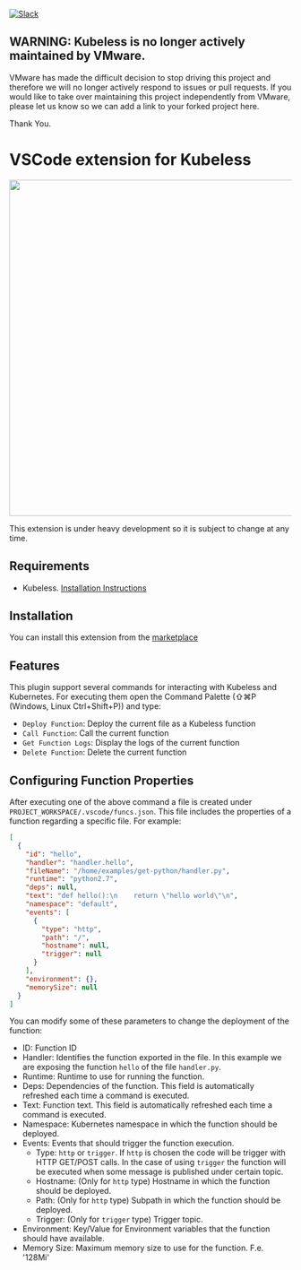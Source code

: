 [![Slack](https://img.shields.io/badge/slack-join%20chat%20%E2%86%92-e01563.svg)](http://slack.k8s.io)

## WARNING: Kubeless is no longer actively maintained by VMware.

VMware has made the difficult decision to stop driving this project and therefore we will no longer actively respond to issues or pull requests. If you would like to take over maintaining this project independently from VMware, please let us know so we can add a link to your forked project here.

Thank You.

# VSCode extension for Kubeless

[<img src="https://raw.githubusercontent.com/kubeless/vscode-kubeless/master/VSCode-Kubeless.gif" width="600" align="center">](https://youtu.be/t9Fn04pCXv4)

This extension is under heavy development so it is subject to change at any time.

## Requirements

 - Kubeless. [Installation Instructions](https://github.com/kubeless/kubeless#installation)

## Installation

You can install this extension from the [marketplace](https://marketplace.visualstudio.com/items?itemName=bitnami.kubeless)

## Features

This plugin support several commands for interacting with Kubeless and Kubernetes. For executing them open the Command Palette (⇧⌘P (Windows, Linux Ctrl+Shift+P)) and type:

* `Deploy Function`: Deploy the current file as a Kubeless function
* `Call Function`: Call the current function
* `Get Function Logs`: Display the logs of the current function
* `Delete Function`: Delete the current function

## Configuring Function Properties

After executing one of the above command a file is created under `PROJECT_WORKSPACE/.vscode/funcs.json`. This file includes the properties of a function regarding a specific file. For example:
```json
[
  {
    "id": "hello",
    "handler": "handler.hello",
    "fileName": "/home/examples/get-python/handler.py",
    "runtime": "python2.7",
    "deps": null,
    "text": "def hello():\n    return \"hello world\"\n",
    "namespace": "default",
    "events": [
      {
        "type": "http",
        "path": "/",
        "hostname": null,
        "trigger": null
      }
    ],
    "environment": {},
    "memorySize": null
  }
]
```
You can modify some of these parameters to change the deployment of the function:
 - ID: Function ID
 - Handler: Identifies the function exported in the file. In this example we are exposing the function `hello` of the file `handler.py`.
 - Runtime: Runtime to use for running the function.
 - Deps: Dependencies of the function. This field is automatically refreshed each time a command is executed.
 - Text: Function text. This field is automatically refreshed each time a command is executed.
 - Namespace: Kubernetes namespace in which the function should be deployed.
 - Events: Events that should trigger the function execution.
   - Type: `http` or `trigger`. If `http` is chosen the code will be trigger with HTTP GET/POST calls. In the case of using `trigger` the function will be executed when some message is published under certain topic.
   - Hostname: (Only for `http` type) Hostname in which the function should be deployed.
   - Path: (Only for `http` type) Subpath in which the function should be deployed.
   - Trigger: (Only for `trigger` type) Trigger topic.
 - Environment: Key/Value for Environment variables that the function should have available.
 - Memory Size: Maximum memory size to use for the function. F.e. '128Mi'

